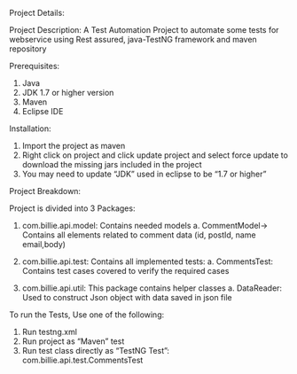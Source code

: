 Project Details:

Project Description: A Test Automation Project to automate some tests for webservice using Rest assured, java-TestNG framework and maven repository

Prerequisites:

1.	Java 
2.	JDK 1.7 or higher version
3.	Maven 
4.	Eclipse IDE
 
Installation:

1.	Import the project as maven 
2.	Right click on project and click update project and select force update to download the missing jars included in the project 
3.	You may need to update “JDK” used in eclipse to be “1.7 or higher”

Project Breakdown: 

Project is divided into 3 Packages:
1.	com.billie.api.model:  Contains needed models
a.	CommentModel-> Contains all elements related to comment data (id, postId, name email,body)

2.	com.billie.api.test: Contains all implemented tests:
a.	CommentsTest: Contains test cases covered to verify the required cases 

3.	com.billie.api.util: This package contains helper classes 
a.	DataReader: Used to construct Json object with data saved in json file

To run the Tests, Use one of the following:

1.	Run testng.xml
2.	Run project as “Maven” test 
3.	Run test class directly as “TestNG Test”: com.billie.api.test.CommentsTest
